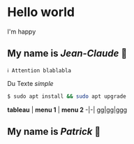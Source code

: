 # Hello world

I'm happy

## My name is *Jean-Claude* 🐐

    ℹ️ Attention blablabla

Du Texte *simple*

```bash
$ sudo apt install && sudo apt upgrade
```

__tableau__ | __menu 1__ | __menu 2__
-|-|
gg|gg|ggg   

## My name is *Patrick* 🐍
